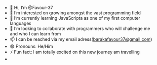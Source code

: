 - 👋 Hi, I’m @Favour-37
- 👀 I’m interested on growing amongst the vast programming field 
- 🌱 I’m currently learning JavaScripta as one of my first computer languages 
- 💞️ I’m looking to collaborate with programmers who will challenge me and who I can learn from 
- 📫 I can be reached via my email adress(barakafavour37@gmail.com)
- 😄 Pronouns: He/Him
- ⚡ Fun fact: I am totally excited on this new journey am travelling
- 
